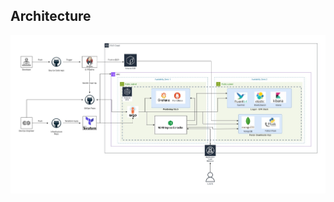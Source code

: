## Architecture

![Entire_Architecture.jpg](./docs/Entire_Architecture.jpg "Portfolio Architecture Diagram")
